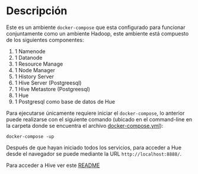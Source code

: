 # Descripción

Este es un ambiente `docker-compose` que esta configurado para funcionar conjuntamente como un ambiente Hadoop, este ambiente está compuesto de los siguientes componentes:
1. 1 Namenode
2. 1 Datanode
3. 1 Resource Manage
4. 1 Node Manager
5. 1 History Server
6. 1 Hive Server (Postgreesql)
7. 1 Hive Metastore (Postgreesql)
8. 1 Hue
9. 1 Postgresql como base de datos de Hue

Para ejecutarse únicamente requiere iniciar el `docker-compose`, lo anterior puede realizarse con el siguiente comando (ubicado en el command-line en la carpeta donde se encuentra el archivo [docker-compose.yml](docker-compose.yml)):

```shell
docker-compose -up
```

Después de que hayan iniciado todos los servicios, para acceder a Hue desde el navegador se puede mediante la URL `http://localhost:8888/`.

Para acceder a Hive ver este [README](./init_hive/README.md)